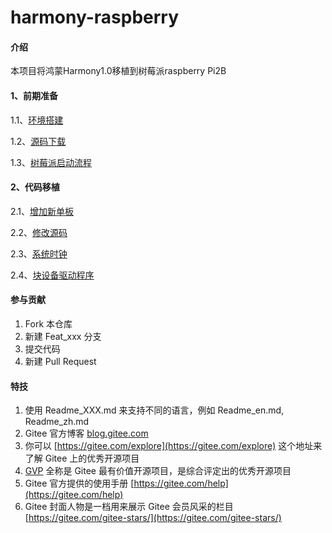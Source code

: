 # harmony-raspberry

#### 介绍
本项目将鸿蒙Harmony1.0移植到树莓派raspberry Pi2B


#### 1、前期准备

1.1、[环境搭建](https://gitee.com/liangzili/harmony-raspberry/blob/master/doc/1.1%20%E7%8E%AF%E5%A2%83%E6%90%AD%E5%BB%BA.md)

1.2、[源码下载](https://gitee.com/liangzili/harmony-raspberry/blob/master/doc/1.2%20%E6%BA%90%E7%A0%81%E4%B8%8B%E8%BD%BD.md)

1.3、[树莓派启动流程](https://gitee.com/liangzili/harmony-raspberry/blob/master/doc/1.3%E3%80%81%E6%A0%91%E8%8E%93%E6%B4%BE%E5%90%AF%E5%8A%A8%E6%B5%81%E7%A8%8B.md)

#### 2、代码移植

2.1、[增加新单板](https://gitee.com/liangzili/harmony-raspberry/blob/master/doc/2.1%20%E5%A2%9E%E5%8A%A0%E6%96%B0%E5%8D%95%E6%9D%BF.md)

2.2、[修改源码](https://gitee.com/liangzili/harmony-raspberry/blob/master/doc/2.2%20%E4%BF%AE%E6%94%B9%E6%BA%90%E7%A0%81.md)

2.3、[系统时钟](https://gitee.com/liangzili/harmony-raspberry/blob/master/doc/2.3%E3%80%81%E7%B3%BB%E7%BB%9F%E6%97%B6%E9%92%9F.md)

2.4、[块设备驱动程序](https://gitee.com/liangzili/harmony-raspberry/blob/master/doc/2.4%E3%80%81%E5%9D%97%E8%AE%BE%E5%A4%87%E9%A9%B1%E5%8A%A8%E7%A8%8B%E5%BA%8F.md)

#### 参与贡献

1.  Fork 本仓库
2.  新建 Feat_xxx 分支
3.  提交代码
4.  新建 Pull Request


#### 特技

1.  使用 Readme\_XXX.md 来支持不同的语言，例如 Readme\_en.md, Readme\_zh.md
2.  Gitee 官方博客 [blog.gitee.com](https://blog.gitee.com)
3.  你可以 [https://gitee.com/explore](https://gitee.com/explore) 这个地址来了解 Gitee 上的优秀开源项目
4.  [GVP](https://gitee.com/gvp) 全称是 Gitee 最有价值开源项目，是综合评定出的优秀开源项目
5.  Gitee 官方提供的使用手册 [https://gitee.com/help](https://gitee.com/help)
6.  Gitee 封面人物是一档用来展示 Gitee 会员风采的栏目 [https://gitee.com/gitee-stars/](https://gitee.com/gitee-stars/)
